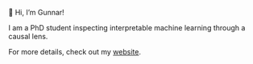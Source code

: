 👋 Hi, I’m Gunnar!

I am a PhD student inspecting interpretable machine learning through a causal lens.

For more details, check out my [website](https://gunnarkoenig.com/).

<!---
gcskoenig/gcskoenig is a ✨ special ✨ repository because its `README.md` (this file) appears on your GitHub profile.
You can click the Preview link to take a look at your changes.
--->
